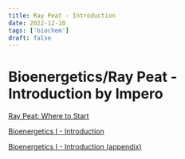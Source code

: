 ```yaml
---
title: Ray Peat - Introduction
date: 2022-12-10
tags: ['biochem']
draft: false
---
```


# Bioenergetics/Ray Peat - Introduction by Impero
[Ray Peat: Where to Start](https://impero.substack.com/p/raypeat)

[Bioenergetics I - Introduction](https://impero.substack.com/p/bioenergetics-i-introduction)

[Bioenergetics I - Introduction (appendix)](https://impero.notion.site/Bioenergetics-I-Introduction-appendix-986e7a163f0a4df3a014382bdaf01c78#8069455d51e741deb82c77c8aa109cb5)